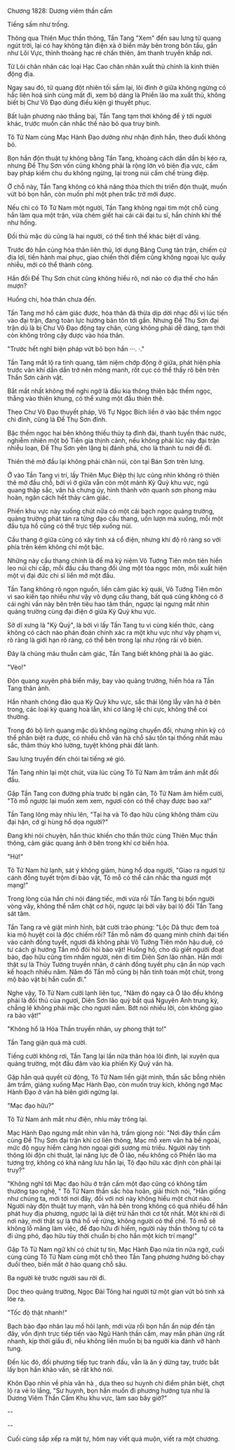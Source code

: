 




Chương 1828: Dương viêm thần cấm


Tiếng sấm như trống.

Thông qua Thiên Mục thần thông, Tần Tang "Xem" đến sau lưng tử quang ngút trời, lại có hay không tận điện xà ở biển mây bên trong bôn tẩu, gần như Lôi Vực, thỉnh thoảng hạc ré chấn thiên, âm thanh truyền khắp nơi.

Tử Lôi chân nhân các loại Hạc Cao chân nhân xuất thủ chính là kinh thiên động địa.

Ngay sau đó, tử quang đột nhiên tối sầm lại, lôi đình ở giữa không ngừng có hắc liên hoá sinh cùng mất đi, xem bộ dáng là Phiền lão ma xuất thủ, không biết bị Chư Vô Đạo dùng điều kiện gì thuyết phục.

Bất luận phương nào thắng bại, Tần Tang tạm thời không để ý tới người khác, trước muốn cân nhắc thế nào bỏ qua truy binh.

Tô Tử Nam cùng Mạc Hành Đạo dường như nhận định hắn, theo đuổi không bỏ.

Bọn hắn độn thuật tự không bằng Tần Tang, khoảng cách dần dần bị kéo ra, nhưng Đế Thụ Sơn vốn cũng không phải là rộng lớn vô biên địa vực, cấm bay pháp kiếm chu du không ngừng, lại trong núi cấm chế trùng điệp.

Ở chỗ này, Tần Tang không có khả năng thỏa thích thi triển độn thuật, muốn vứt bỏ bọn hắn, còn muốn phí một phen trắc trở mới được.

Nếu chỉ có Tô Tử Nam một người, Tần Tang không ngại tìm một chỗ cùng hắn làm qua một trận, vừa chém giết hai cái cái đại tu sĩ, hắn chính khí thế như hồng.

Đối thủ mặc dù cũng là hai người, có thể tình thế khác biệt dĩ vãng.

Trước đó hắn cùng hóa thân liên thủ, lợi dụng Băng Cung tàn trận, chiếm cứ địa lợi, tiến hành mai phục, giao chiến thời điểm cũng không ngoại lực quấy nhiễu, mới có thể thành công.

Hắn đối Đế Thụ Sơn chút cũng không hiểu rõ, nơi nào có địa thế cho hắn mượn?

Huống chi, hóa thân chưa đến.

Tần Tang mơ hồ cảm giác được, hóa thân đã thừa dịp dời nhạc đổi vị lúc tiến vào đại trận, đang toàn lực hướng bản tôn tới gần. Nhưng Đế Thụ Sơn đại trận dù là bị Chư Vô Đạo động tay chân, cũng không phải dễ dàng, tạm thời còn không trông cậy được vào hóa thân.

"Trước hết nghĩ biện pháp vứt bỏ bọn hắn ···. ·."

Tần Tang mắt lộ ra tinh quang, tâm niệm chớp động ở giữa, phát hiện phía trước vân khí dần dần trở nên mỏng manh, rốt cục có thể thấy rõ bên trên Thần Sơn cảnh vật.

Bắt mắt nhất không thể nghi ngờ là đầu kia thông thiên bậc thềm ngọc, thẳng vào thiên khung, có thể xưng một đầu thiên thê.

Theo Chư Vô Đạo thuyết pháp, Vô Tự Ngọc Bích liền ở vào bậc thềm ngọc chi đỉnh, cũng là Đế Thụ Sơn đỉnh.

Bậc thềm ngọc hai bên không thiếu thủy tạ đình đài, thanh tuyền thác nước, nghiễm nhiên một bộ Tiên gia thịnh cảnh, nếu không phải lúc này đại trận nhiễu loạn, Đế Thụ Sơn yên lặng bị đánh phá, cho là thanh tu nơi để đi.

Thiên thê mở đầu lại không phải chân núi, còn tại Bán Sơn trên lưng.

Ở vào Tần Tang vị trí, lấy Thiên Mục Điệp thị lực cũng nhìn không rõ thiên thê mở đầu chỗ, bởi vì ở giữa vẫn còn một mảnh Kỳ Quỷ khu vực, ngũ quang thập sắc, vân hà chưng úy, hình thành vờn quanh sơn phong màu hoàn, ngăn cách hết thảy cảm giác.

Phiến khu vực này xuống chút nữa có một cái bạch ngọc quảng trường, quảng trường phát tán ra từng đạo cầu thang, uốn lượn mà xuống, mỗi một đầu tựa hồ cũng có thể trực tiếp xuống núi.

Cầu thang ở giữa cũng có xây tinh xá cổ điện, nhưng khí độ rõ ràng so với phía trên kém không chỉ một bậc.

Những này cầu thang chính là để mà kỷ niệm Vô Tướng Tiên môn tiên hiền leo núi chi cấp, mỗi đầu cầu thang đối ứng một tòa ngọc môn, mỗi xuất hiện một vị đại đức chi sĩ liền mở một đầu.

Tần Tang không rõ ngọn nguồn, liền cảm giác kỳ quái, Vô Tướng Tiên môn vì sao kiến tạo nhiều như vậy vô dụng cầu thang, bất quá cũng không có ở cái nghi vấn này bên trên tiêu hao tâm thần, ngược lại ngưng mắt nhìn quảng trường cùng đại điện ở giữa Kỳ Quỷ khu vực.

Sở dĩ xưng là "Kỳ Quỷ", là bởi vì lấy Tần Tang tu vi cùng kiến thức, càng không có cách nào phán đoán chính xác ra một khu vực như vậy phạm vi, rõ ràng là giới hạn rõ ràng, có thể bên trong lại như rộng rãi vô biên.

Đây là chủng mâu thuẫn cảm giác, Tần Tang biết không phải là ảo giác.

"Vèo!"

Độn quang xuyên phá biển mây, bay vào quảng trường, hiển hóa ra Tần Tang thân ảnh.

Hắn nhanh chóng đảo qua Kỳ Quỷ khu vực, sắc thái lộng lẫy vân hà ở bên trong, các loại kỳ quang hoà lẫn, khí cơ lăng lệ chi cực, không thể coi thường.

Trong đó bộ linh quang mặc dù không ngừng chuyển đổi, nhưng nhìn kỹ có thể phân biệt ra được, có nhiều chỗ vân hà chỗ sâu tồn tại thống nhất màu sắc, thâm thúy khó lường, tuyệt không phải đất lành.

Sau lưng truyền đến chói tai tiếng xé gió.

Tần Tang nhìn lại một chút, vừa lúc cùng Tô Tử Nam âm trầm ánh mắt đối đầu.

Gặp Tần Tang con đường phía trước bị ngăn cản, Tô Tử Nam âm hiểm cười, "Tô mỗ ngược lại muốn xem xem, ngươi còn có thể chạy được bao xa!"

Tần Tang lông mày nhíu lên, "Tại hạ và Tô đạo hữu cũng không thâm cừu đại hận, cớ gì hùng hổ dọa người?"

Đang khi nói chuyện, hắn thúc khiến cho thần thức cùng Thiên Mục thần thông, cảm giác quang ảnh ở bên trong khí cơ biến hóa.

"Hừ!"

Tô Tử Nam hừ lạnh, sát ý không giảm, hùng hổ dọa người, "Giao ra ngươi từ cánh đồng tuyết trộm đi bảo vật, Tô mỗ có thể cân nhắc tha ngươi một mạng!"

Trong lòng của hắn chỉ nói đáng tiếc, mới vừa rồi Tần Tang bị bốn người vòng vây, không thể nắm chặt cơ hội, ngược lại bởi vậy bại lộ đối Tần Tang sát tâm.

Tần Tang ra vẻ giật mình hình, bật cười trào phúng: "Lộc Dã thực đem toà kia mộ huyệt coi là độc chiếm rồi? Tần mỗ năm đó quang minh chính đại tiến vào cánh đồng tuyết, ngươi đã không phải Vô Tướng Tiên môn hậu duệ, có tư cách gì hướng Tần mỗ đòi hỏi bảo vật! Huống hồ, cho dù giết người đoạt bảo, đạo hữu cũng tìm nhầm người, nên đi tìm Diên Sơn lão nhân. Hắn mới thật sự là Thủy Tướng truyền nhân, ở cánh đồng tuyết phụ cận ẩn núp vạch kế hoạch nhiều năm. Năm đó Tần mỗ cũng bị hắn tính toán một chút, trong mộ bảo vật bị hắn cuốn đi."

Nghe vậy, Tô Tử Nam cười lạnh liên tục, "Năm đó ngay cả Ô lão đều không phải là đối thủ của ngươi, Diên Sơn lão quỷ bất quá Nguyên Anh trung kỳ, chẳng lẽ không phải mặc cho ngươi nắm. Bớt nói nhiều lời, còn không giao ra bảo vật!"

"Không hổ là Hóa Thần truyền nhân, uy phong thật to!"

Tần Tang giận quá mà cười.

Tiếng cười không rơi, Tần Tang lại lần nữa thân hóa lôi đình, lại xuyên qua quảng trường, một đầu đâm vào kia phiến Kỳ Quỷ vân hà.

Gặp hắn quả quyết cử động, Tô Tử Nam liền giật mình, thần sắc bỗng nhiên âm trầm, giáng xuống Mạc Hành Đạo, còn muốn truy kích, không ngờ Mạc Hành Đạo ở vân hà biên giới ngừng lại.

"Mạc đạo hữu?"

Tô Tử Nam ánh mắt như điện, nhíu mày trông lại.

Mạc Hành Đạo ngưng mắt nhìn vân hà, trầm giọng nói: "Nơi đây thần cấm cùng Đế Thụ Sơn đại trận khí cơ liên thông, Mạc mỗ xem vân hà bề ngoài, mức độ nguy hiểm càng hơn ngoại giới sương mù triều. Người này tinh thông lôi độn chi thuật, lại năng lực đè Ô lão, nếu không có Phiền lão ma tương trợ, không có khả năng lưu hắn lại, Tô đạo hữu xác định còn phải lại truy?"

"Không nghĩ tới Mạc đạo hữu ở trận cấm một đạo cũng có không tầm thường tạo nghệ, " Tô Tử Nam thần sắc hòa hoãn, giải thích nói, "Hắn giống như chúng ta, mới tới nơi đây, đối với nơi này không hiểu một chút nào. Người này độn thuật tuy mạnh, vân hà bên trong không có quá nhiều để hắn phát huy địa phương, ngược lại là diệt trừ hắn thời cơ tốt nhất. Một khi rời đi nơi này, mới thật sự là thả hổ về rừng, không người có thể chế. Tô mỗ sẽ không lỗ mãng làm việc, để đạo hữu đi hiểm, người này thần thông tự có ta đi ứng phó, đạo hữu tùy thời chuẩn bị cho hắn một kích trí mạng!"

Gặp Tô Tử Nam ngữ khí có chút tự tin, Mạc Hành Đạo nửa tin nửa ngờ, cuối cùng cùng Tô Tử Nam cùng một chỗ theo Tần Tang phương hướng bỏ chạy đuổi theo, biến mất ở hào quang chỗ sâu.

Ba người kẻ trước người sau rời đi.

Dọc theo quảng trường, Ngọc Đài Tông hai người từ một gian vứt bỏ tinh xá lóe ra.

"Tốc độ thật nhanh!"

Bạch bào đạo nhân lau mồ hôi lạnh, mới vừa rồi bọn hắn ẩn núp đến tận đây, vốn định trực tiếp tiến vào Ngũ Hành thần cấm, may mắn phản ứng rất nhanh, kịp thời giấu đi, nếu không liền muốn bị ba người kia đánh vỡ hành tung.

Đến lúc đó, đối phương tiếp tục tranh đấu, vẫn là ăn ý dừng tay, trước bắt lấy bọn hắn khảo vấn, sẽ rất khó nói.

Khôn Đạo nhìn về phía vân hà , dựa theo sư huynh chỉ điểm phân biệt, chợt lộ ra vẻ lo lắng, "Sư huynh, bọn hắn muốn đi phương hướng tựa như là Dương Viêm Thần Cấm Khu khu vực, làm sao bây giờ?"

--

--

Cuối cùng sắp xếp ra mặt tự, hôm nay viết quá muộn, viết ra một chương.




